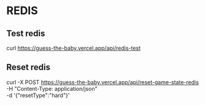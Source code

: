 # REDIS

## Test redis

curl https://guess-the-baby.vercel.app/api/redis-test

## Reset redis

curl -X POST https://guess-the-baby.vercel.app/api/reset-game-state-redis \
  -H "Content-Type: application/json" \
  -d '{"resetType":"hard"}'